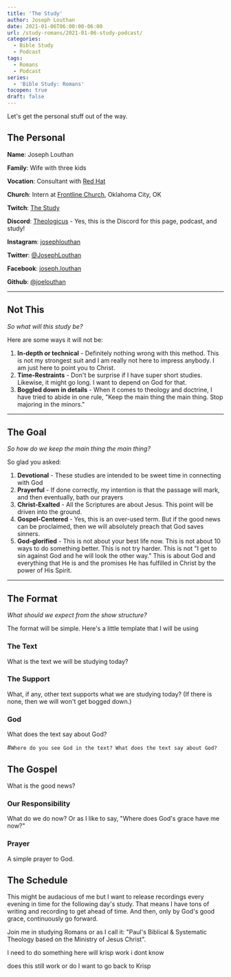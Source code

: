 ```yaml
---
title: 'The Study'
author: Joseph Louthan
date: 2021-01-06T06:00:00-06:00
url: /study-romans/2021-01-06-study-podcast/
categories:
  - Bible Study
  - Podcast
tags:
  - Romans
  - Podcast
series:
  - 'Bible Study: Romans'
tocopen: true
draft: false
---
```

Let's get the personal stuff out of the way.

## The Personal

**Name**: Joseph Louthan

**Family**: Wife with three kids

**Vocation**: Consultant with [Red Hat](https://redhat.com/)

**Church**: Intern at [Frontline Church](https://frontlinechurch.com), Oklahoma City, OK

**Twitch**: [The Study](https://www.twitch.tv/thestudy_)

**Discord**: [Theologicus](https://discord.gg/DntJ4rh5eN) - Yes, this is the Discord for this page, podcast, and study!

**Instagram**: [josephlouthan](https://instagram.com/josephlouthan)

**Twitter**: [@JosephLouthan](https://twitter.com/JosephLouthan)

**Facebook**: [joseph.louthan](https://www.facebook.com/joseph.louthan)

**Github**: [@joelouthan](https://github.com/joelouthan)

___

## Not This

*So what will this study be?*

Here are some ways it will not be:

1. **In-depth or technical** - Definitely nothing wrong with this method. This is not my strongest suit and I am really not here to impress anybody. I am just here to point you to Christ.
2. **Time-Restraints** - Don't be surprise if I have super short studies. Likewise, it might go long. I want to depend on God for that.
3. **Boggled down in details** - When it comes to theology and doctrine, I have tried to abide in one rule, "Keep the main thing the main thing. Stop majoring in the minors."

___

## The Goal

*So how do we keep the main thing the main thing?*

So glad you asked:

1. **Devotional** - These studies are intended to be sweet time in connecting with God
2. **Prayerful** - If done correctly, my intention is that the passage will mark, and then eventually, bath our prayers
3. **Christ-Exalted** - All the Scriptures are about Jesus. This point will be driven into the ground.
4. **Gospel-Centered** - Yes, this is an over-used term. But if the good news can be proclaimed, then we will absolutely preach that God saves sinners.
5. **God-glorified** - This is not about your best life now. This is not about 10 ways to do something better. This is not try harder.  This is not "I get to sin against God and he will look the other way." This is about God and everything that He is and the promises He has fulfilled in Christ by the power of His Spirit.

___

## The Format

*What should we expect from the show structure?*

The format will be simple. Here's a little template that I will be using

### The Text

What is the text we will be studying today?

### The Support

What, if any, other text supports what we are studying today? (If there is none, then we will won't get bogged down.)

### God

What does the text say about God?

#`Where do you see God in the text? What does the text say about God?`

## The Gospel

What is the good news?

### Our Responsibility

What do we do now? Or as I like to say, "Where does God's grace have me now?"

### Prayer

A simple prayer to God.

## The Schedule

This might be audacious of me but I want to release recordings every evening in time for the following day's study.  That means I have tons of writing and recording to get ahead of time. And then, only by God's good grace, continuously go forward.

Join me in studying Romans or as I call it: "Paul's Biblical & Systematic Theology based on the Ministry of Jesus Christ".

I need to do something here will krisp work i dont know


does this still work or do I want to go back to Krisp
